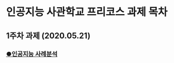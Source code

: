 # 인공지능 사관학교 프리코스 과제 목차

## 1주차 과제 (2020.05.21)

### [●인공지능 사례분석](https://github.com/song-hyundal/song-hyundal.github.io/blob/master/1%EC%A3%BC%EC%B0%A8_%EA%B3%BC%EC%A0%9C.ipynb)
